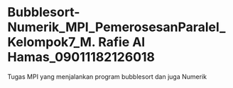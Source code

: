 # Bubblesort-Numerik_MPI_PemerosesanParalel_Kelompok7_M. Rafie Al Hamas_09011182126018
Tugas MPI yang menjalankan program bubblesort dan juga Numerik
